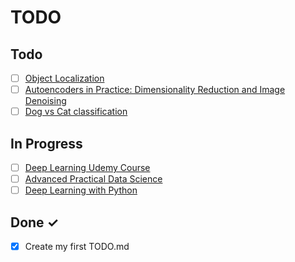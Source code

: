 # TODO

## Todo

- [ ] [Object Localization](https://github.com/lars76/object-localization)
- [ ] [Autoencoders in Practice: Dimensionality Reduction and Image Denoising](https://towardsdatascience.com/autoencoders-in-practice-dimensionality-reduction-and-image-denoising-ed9b9201e7e1)
- [ ] [Dog vs Cat classification](https://www.kaggle.com/competitions/dog-vs-cat-classification/code?fbclid=IwAR309lSCGD4c1nj5XB30r3ijsf4sWVR90GBzpAfBHn4cXoo7M-LnkKRG9F4)

## In Progress

- [ ] [Deep Learning Udemy Course](https://github.com/mrdbourke/tensorflow-deep-learning)
- [ ] [Advanced Practical Data Science](https://harvard-iacs.github.io/2020F-AC295/pages/schedule.html?fbclid=IwAR0wtfFeTCAAX8nwsem0kMgO8W862YtUtE3FLflx1hz4xrhYqgLWJUvyA-E)
- [ ] [Deep Learning with Python](https://learning.oreilly.com/library/view/deep-learning-with/9781617296864/Text/04.htm#heading_id_4)

## Done ✓

- [x] Create my first TODO.md
